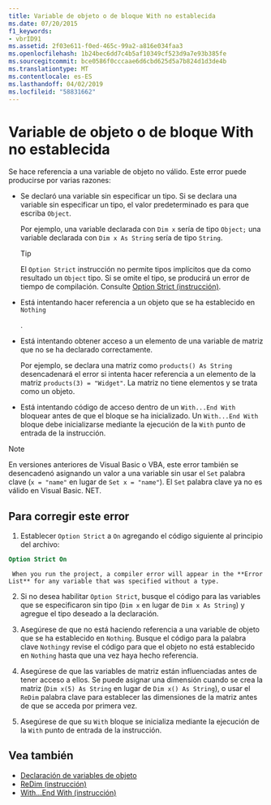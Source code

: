 ```yaml
---
title: Variable de objeto o de bloque With no establecida
ms.date: 07/20/2015
f1_keywords:
- vbrID91
ms.assetid: 2f03e611-f0ed-465c-99a2-a816e034faa3
ms.openlocfilehash: 1b24bec6dd7c4b5af10349cf523d9a7e93b385fe
ms.sourcegitcommit: bce0586f0cccaae6d6cbd625d5a7b824d1d3de4b
ms.translationtype: MT
ms.contentlocale: es-ES
ms.lasthandoff: 04/02/2019
ms.locfileid: "58831662"
---
```

# <a name="object-variable-or-with-block-variable-not-set"></a>Variable de objeto o de bloque With no establecida
Se hace referencia a una variable de objeto no válido.   Este error puede producirse por varias razones:  
  
-   Se declaró una variable sin especificar un tipo. Si se declara una variable sin especificar un tipo, el valor predeterminado es para que escriba `Object`.  
  
     Por ejemplo, una variable declarada con `Dim x` sería de tipo `Object;` una variable declarada con `Dim x As String` sería de tipo `String`.  
  
    > [!TIP]
    >  El `Option Strict` instrucción no permite tipos implícitos que da como resultado un `Object` tipo. Si se omite el tipo, se producirá un error de tiempo de compilación. Consulte [Option Strict (instrucción)](../../../visual-basic/language-reference/statements/option-strict-statement.md).  
  
-   Está intentando hacer referencia a un objeto que se ha establecido en `Nothing`  
  
     .  
  
-   Está intentando obtener acceso a un elemento de una variable de matriz que no se ha declarado correctamente.  
  
     Por ejemplo, se declara una matriz como `products() As String` desencadenará el error si intenta hacer referencia a un elemento de la matriz `products(3) = "Widget"`. La matriz no tiene elementos y se trata como un objeto.  
  
-   Está intentando código de acceso dentro de un `With...End With` bloquear antes de que el bloque se ha inicializado.   Un `With...End With` bloque debe inicializarse mediante la ejecución de la `With` punto de entrada de la instrucción.  
  
> [!NOTE]
>  En versiones anteriores de Visual Basic o VBA, este error también se desencadenó asignando un valor a una variable sin usar el `Set` palabra clave (`x = "name"` en lugar de `Set x = "name"`). El `Set` palabra clave ya no es válido en Visual Basic. NET.  
  
## <a name="to-correct-this-error"></a>Para corregir este error  
  
1.  Establecer `Option Strict` a `On` agregando el código siguiente al principio del archivo:  
  
```vb  
Option Strict On  
```  

     When you run the project, a compiler error will appear in the **Error List** for any variable that was specified without a type.  
  
2.  Si no desea habilitar `Option Strict`, busque el código para las variables que se especificaron sin tipo (`Dim x` en lugar de `Dim x As String`) y agregue el tipo deseado a la declaración.  
  
3.  Asegúrese de que no está haciendo referencia a una variable de objeto que se ha establecido en `Nothing`.  Busque el código para la palabra clave `Nothing`y revise el código para que el objeto no está establecido en `Nothing` hasta que una vez haya hecho referencia.  
  
4.  Asegúrese de que las variables de matriz están influenciadas antes de tener acceso a ellos. Se puede asignar una dimensión cuando se crea la matriz (`Dim x(5) As String` en lugar de `Dim x() As String`), o usar el `ReDim` palabra clave para establecer las dimensiones de la matriz antes de que se acceda por primera vez.  
  
5.  Asegúrese de que su `With` bloque se inicializa mediante la ejecución de la `With` punto de entrada de la instrucción.  
  
## <a name="see-also"></a>Vea también

- [Declaración de variables de objeto](../../../visual-basic/programming-guide/language-features/variables/object-variable-declaration.md)
- [ReDim (instrucción)](../../../visual-basic/language-reference/statements/redim-statement.md)
- [With...End With (instrucción)](../../../visual-basic/language-reference/statements/with-end-with-statement.md)
